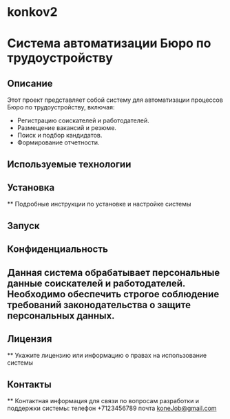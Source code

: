 # konkov2
# Система автоматизации Бюро по трудоустройству

## Описание

Этот проект представляет собой систему для автоматизации процессов Бюро по трудоустройству, включая:

*   Регистрацию соискателей и работодателей.
*   Размещение вакансий и резюме.
*   Поиск и подбор кандидатов.
*   Формирование отчетности.

## Используемые технологии

## Установка

** Подробные инструкции по установке и настройке системы

## Запуск

## Конфиденциальность

## Данная система обрабатывает персональные данные соискателей и работодателей.  Необходимо обеспечить строгое соблюдение требований законодательства о защите персональных данных.

## Лицензия

** Укажите лицензию или информацию о правах на использование системы

## Контакты

** Контактная информация для связи по вопросам разработки и поддержки системы: телефон +7123456789 почта koneJob@gmail.com
